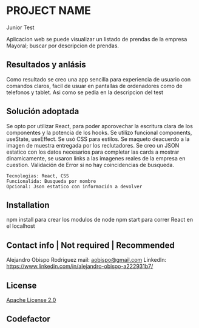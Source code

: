 # PROJECT NAME
Junior Test

Aplicacion web se puede visualizar un listado de prendas de la empresa Mayoral; buscar por descripcion de prendas.

## Resultados y anlásis 

Como resultado se creo una app sencilla para experiencia de usuario con comandos claros, facil de usuar en pantallas de ordenadores como de telefonos y tablet. Asi como se pedia en la descripcion del test

## Solución adoptada

Se opto por utilizar React, para poder aporovechar la escritura clara de los componentes y la potencia de los hooks. Se utilizo funcional components, useState, useEffect.
Se usó CSS para estilos. Se maqueto deacuerdo a la imagen de muestra entregada por los reclutadores.
Se creo un JSON estatico con los datos necesarios para completar las cards a mostrar dinamicamente, se usaron links a las imagenes reales de la empresa en cuestion. Validación de Error si no hay coincidencias de busqueda.
    
    Tecnologias: React, CSS
    Funcionalida: Busqueda por nombre
    Opcional: Json estatico con información a devolver    

## Installation
npm install para crear los modulos de node
npm start para correr React en el localhost

## Contact info | Not required | Recommended

Alejandro Obispo Rodriguez
mail: aobispo@gmail.com
LinkedIn: https://www.linkedin.com/in/alejandro-obispo-a222931b7/

## License 

[Apache License 2.0](https://opensource.org/licenses/Apache-2.0)

## Codefactor



